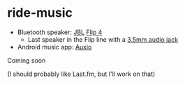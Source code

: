 # ride-music

* Bluetooth speaker: [JBL](https://en.wikipedia.org/wiki/JBL) [Flip 4](https://www.jbl.com/refurbished-speakers/JBL+Flip+4.html)
    * Last speaker in the Flip line with a [3.5mm audio jack](https://en.wikipedia.org/wiki/Phone_connector_(audio))
* Android music app: [Auxio](https://github.com/OxygenCobalt/Auxio)

Coming soon

(I should probably like Last&period;fm, but I'll work on that)

